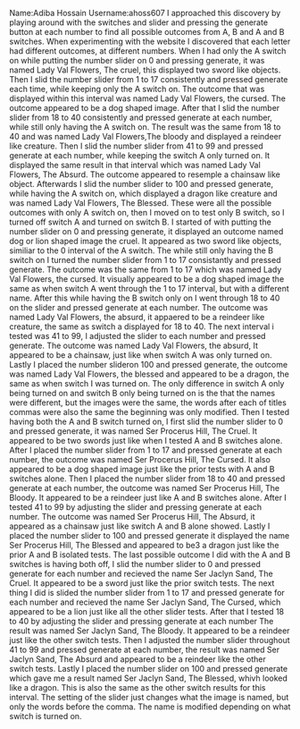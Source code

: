 Name:Adiba Hossain Username:ahoss607
I approached this discovery by playing around with the switches and slider and pressing the generate button at each number to find all possible outcomes from A, B and A and B switches.
When experimenting with the website I discovered that each letter had different outcomes, at different numbers. When I had only the A switch on while putting the number slider on 0 and pressing generate, it was named Lady Val Flowers, The cruel, this displayed two sword like objects. Then I slid the number slider from 1 to 17 consistently and pressed generate each time, while keeping only the A switch on. The outcome that was displayed within this interval was named Lady Val Flowers, the cursed. The outcome appeared to be a dog shaped image. After that I slid the number slider from 18 to 40 consistently and pressed generate at each number, while still only having the A switch on. The result was the same from 18 to 40 and was named Lady Val Flowers,The bloody and displayed a reindeer like creature. Then I slid the number slider from 41 to 99 and pressed generate at each number, while keeping the switch A only turned on. It displayed the same result in that interval which was named Lady Val Flowers, The Absurd. The outcome appeared to resemple a chainsaw like object. Afterwards I slid the number slider to 100 and pressed generate, while having the A switch on, which displayed a dragon like creature and was named Lady Val Flowers, The Blessed. These were all the possible outcomes with only A switch on, then I moved on to test only B switch, so I turned off switch A and turned on switch B. I started of with putting the number slider on 0 and pressing generate, it displayed an outcome named dog or lion shaped image the cruel. It appeared as two sword like objects, similiar to the 0 interval of the A switch. The while still only having the B switch on I turned the number slider from 1 to 17 consistantly and pressed generate. The outcome was the same from 1 to 17 which was named Lady Val Flowers, the cursed. It visually appeared to be a dog shaped image the same as when switch A went through the 1 to 17 interval, but with a different name. After this while having the B switch only on I went through 18 to 40 on the slider and pressed generate at each number. The outcome was named Lady Val Flowers, the absurd, it appaered to be a reindeer like creature, the same as switch a displayed for 18 to 40. The next interval i tested was 41 to 99, I adjusted the slider to each number and pressed generate. The outcome was named Lady Val Flowers, the absurd, It appeared to be a chainsaw, just like when switch A was only turned on. Lastly I placed the number slideron 100 and pressed generate, the outcome was named Lady Val Flowers, the blessed and appeared to be a dragon, the same as when switch I was turned on. The only difference in switch A only being turned on and switch B only being turned on is the that the names were different, but the images were the same, the words after each of titles commas were also the same the beginning was only modified. Then I tested having both the A and B switch turned on, I first slid the number slider to 0 and pressed generate, it was named Ser Procerus Hill, The Cruel. It appeared to be two swords just like when I tested A and B switches alone. After I placed the number slider from 1 to 17 and pressed generate at each number, the outcome was named Ser Procerus Hill, The Cursed. It also appeared to be a dog shaped image just like the prior tests with A and B switches alone. Then I placed the number slider from 18 to 40 and pressed generate at each number, the outcome was named Ser Procerus Hill, The Bloody. It appeared to be a reindeer just like A and B switches alone. After I tested 41 to 99 by adjusting the slider and pressing generate at each number. The outcome was named Ser Procerus Hill, The Absurd, it appeared as a chainsaw just like switch A and B alone showed. Lastly I placed the number slider to 100 and pressed generate it displayed the name Ser Procerus Hill, The Blessed and appeared to be3 a dragon just like the prior A and B isolated tests. The last possible outcome I did with the A and B switches is having both off, I slid the number slider to 0 and pressed generate for each number and recieved the name Ser Jaclyn Sand, The Cruel. It appeared to be a sword just like the prior switch tests. The next thing I did is slided the number slider from 1 to 17 and pressed generate for each number and recieved the name Ser Jaclyn Sand, The Cursed, which appeared to be a lion just like all the other slider tests. After that I tested 18 to 40 by adjusting the slider and pressing generate at each number The result was named Ser Jaclyn Sand, The Bloody. It appeared to be a reindeer just like the other switch tests. Then I adjusted the number slider throughout 41 to 99 and pressed generate at each number, the result was named Ser Jaclyn Sand, The Absurd and appeared to be a reindeer like the other switch tests. Lastly I placed the number slider on 100 and pressed generate which gave me a result named Ser Jaclyn Sand, The Blessed, whivh looked like a dragon. This is also the same as the other switch results for this interval. The setting of the slider just changes what the image is named, but only the words before the comma. The  name is modified depending on what switch is turned on.
